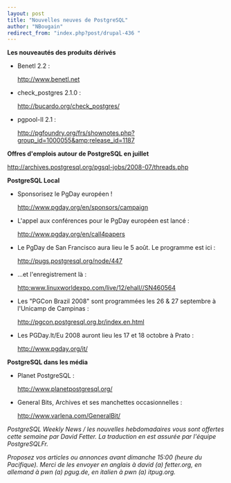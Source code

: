```yaml
---
layout: post
title: "Nouvelles neuves de PostgreSQL"
author: "NBougain"
redirect_from: "index.php?post/drupal-436 "
---
```




<!--break-->

<p><strong>Les nouveautés des produits dérivés</strong></p>

<ul>

<li>Benetl 2.2&nbsp;:

<a target="_blank" href="http://www.benetl.net">http://www.benetl.net</a></li>

<li>check_postgres 2.1.0&nbsp;:

<a target="_blank" href="http://bucardo.org/check_postgres/">http://bucardo.org/check_postgres/</a></li>

<li>pgpool-II 2.1&nbsp;:

<a target="_blank" href="http://pgfoundry.org/frs/shownotes.php?group_id=1000055&amp;release_id=1187">http://pgfoundry.org/frs/shownotes.php?group_id=1000055&amp;release_id=1187</a></li>

</ul>

<p><strong>Offres d'emplois autour de PostgreSQL en juillet</strong></p>

<p><a target="_blank" href="http://archives.postgresql.org/pgsql-jobs/2008-07/threads.php">http://archives.postgresql.org/pgsql-jobs/2008-07/threads.php</a></p>

<p><strong>PostgreSQL Local</strong></p>

<ul>

<li>Sponsorisez le PgDay européen&nbsp;!

<a target="_blank" href="http://www.pgday.org/en/sponsors/campaign">http://www.pgday.org/en/sponsors/campaign</a></li>

<li>L'appel aux conférences pour le PgDay européen est lancé&nbsp;:

<a target="_blank" href="http://www.pgday.org/en/call4papers">http://www.pgday.org/en/call4papers</a></li>

<li>Le PgDay de San Francisco aura lieu le 5 août. Le programme est ici&nbsp;:

<a target="_blank" href="http://pugs.postgresql.org/node/447">http://pugs.postgresql.org/node/447</a></li>

<li>...et l'enregistrement là&nbsp;:

<a href="http:www.linuxworldexpo.com/live/12/ehall//SN460564">http:www.linuxworldexpo.com/live/12/ehall//SN460564</a></li>

<li>Les "PGCon Brazil 2008" sont programmées les 26 &amp; 27 septembre à l'Unicamp de Campinas&nbsp;:

<a target="_blank" href="http://pgcon.postgresql.org.br/index.en.html">http://pgcon.postgresql.org.br/index.en.html</a></li>

<li>Les PGDay.It/Eu 2008 auront lieu les 17 et 18 octobre à Prato&nbsp;:

<a target="_blank" href="http://www.pgday.org/it/">http://www.pgday.org/it/</a></li>

</ul>

<p><strong>PostgreSQL dans les média</strong></p>

<ul>

<li>Planet PostgreSQL&nbsp;:

<a target="_blank" href="http://www.planetpostgresql.org/">http://www.planetpostgresql.org/</a></li>

<li>General Bits, Archives et ses manchettes occasionnelles&nbsp;:

<a target="_blank" href="http://www.varlena.com/GeneralBit/">http://www.varlena.com/GeneralBit/</a></li>

</ul>

<p><em>PostgreSQL Weekly News / les nouvelles hebdomadaires vous sont offertes cette semaine par David Fetter. La traduction en est assurée par l'équipe PostgreSQLFr.</em></p>

<p><em>Proposez vos articles ou annonces avant dimanche 15:00 (heure du Pacifique). Merci de les envoyer en anglais à david (a) fetter.org, en allemand à pwn (a) pgug.de, en italien à pwn (a) itpug.org.</em></p>